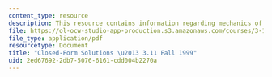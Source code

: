 ```yaml
---
content_type: resource
description: This resource contains information regarding mechanics of materials.
file: https://ol-ocw-studio-app-production.s3.amazonaws.com/courses/3-11-mechanics-of-materials-fall-1999/2ed676922db750766161cdd004b2270a_MIT3_11F99_airy.pdf
file_type: application/pdf
resourcetype: Document
title: "Closed-Form Solutions \u2013 3.11 Fall 1999"
uid: 2ed67692-2db7-5076-6161-cdd004b2270a
---
```

